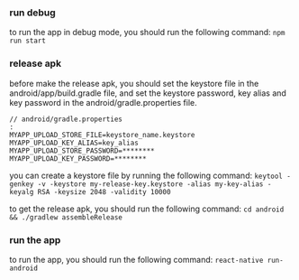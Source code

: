 ### run debug
to run the app in debug mode, you should run the following command:
```npm run start```


### release apk

before make the release apk, you should set the keystore file in the android/app/build.gradle file, and set the keystore password, key alias and key password in the android/gradle.properties file.

```
// android/gradle.properties
:
MYAPP_UPLOAD_STORE_FILE=keystore_name.keystore
MYAPP_UPLOAD_KEY_ALIAS=key_alias
MYAPP_UPLOAD_STORE_PASSWORD=********
MYAPP_UPLOAD_KEY_PASSWORD=********  
```

you can create a keystore file by running the following command:
```keytool -genkey -v -keystore my-release-key.keystore -alias my-key-alias -keyalg RSA -keysize 2048 -validity 10000```


to get the release apk, you should run the following command:
```cd android && ./gradlew assembleRelease```

### run the app
to run the app, you should run the following command:
```react-native run-android```

